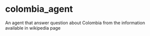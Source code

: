 # colombia_agent
An agent that answer question about Colombia from the information available in wikipedia page
